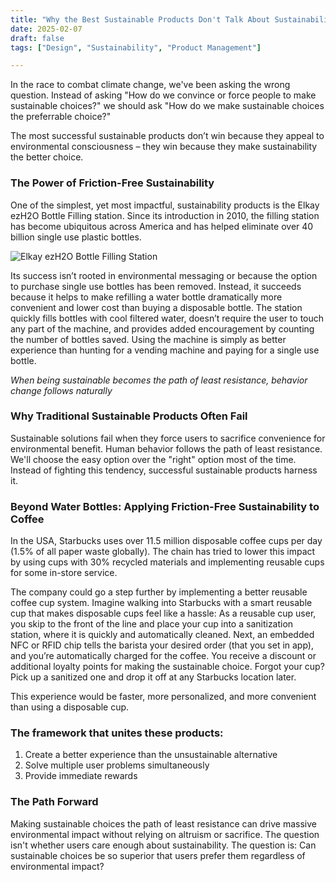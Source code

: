 ```yaml
---
title: "Why the Best Sustainable Products Don't Talk About Sustainability"
date: 2025-02-07
draft: false
tags: ["Design", "Sustainability", "Product Management"]

---
```

In the race to combat climate change, we've been asking the wrong question. Instead of asking "How do we convince or force people to make sustainable choices?" we should ask "How do we make sustainable choices the preferrable choice?" 

The most successful sustainable products don’t win because they appeal to environmental consciousness – they win because they make sustainability the better choice. 

### The Power of Friction-Free Sustainability
One of the simplest, yet most impactful, sustainability products is the Elkay ezH2O Bottle Filling station. Since its introduction in 2010, the filling station has become ubiquitous across America and has helped eliminate over 40 billion single use plastic bottles.

![Elkay ezH2O Bottle Filling Station](/posts/images/EZH2O.jpg#center)

Its success isn’t rooted in environmental messaging or because the option to purchase single use bottles has been removed. Instead, it succeeds because it helps to make refilling a water bottle dramatically more convenient and lower cost than buying a disposable bottle. The station quickly fills bottles with cool filtered water, doesn’t require the user to touch any part of the machine, and provides added encouragement by counting the number of bottles saved. Using the machine is simply as better experience than hunting for a vending machine and paying for a single use bottle. 

*When being sustainable becomes the path of least resistance, behavior change follows naturally*

### Why Traditional Sustainable Products Often Fail
Sustainable solutions fail when they force users to sacrifice convenience for environmental benefit. Human behavior follows the path of least resistance. We'll choose the easy option over the "right" option most of the time. Instead of fighting this tendency, successful sustainable products harness it.

### Beyond Water Bottles: Applying Friction-Free Sustainability to Coffee
In the USA, Starbucks uses over 11.5 million disposable coffee cups per day (1.5% of all paper waste globally). The chain has tried to lower this impact by using cups with 30% recycled materials and implementing reusable cups for some in-store service.  

The company could go a step further by implementing a better reusable coffee cup system. Imagine walking into Starbucks with a smart reusable cup that makes disposable cups feel like a hassle: As a reusable cup user, you skip to the front of the line and place your cup into a sanitization station, where it is quickly and automatically cleaned. Next, an embedded NFC or RFID chip tells the barista your desired order (that you set in app), and you’re automatically charged for the coffee. You receive a discount or additional loyalty points for making the sustainable choice. Forgot your cup? Pick up a sanitized one and drop it off at any Starbucks location later. 

This experience would be faster, more personalized, and more convenient than using a disposable cup.

### The framework that unites these products:
1.	Create a better experience than the unsustainable alternative
2.	Solve multiple user problems simultaneously
3.	Provide immediate rewards

### The Path Forward
Making sustainable choices the path of least resistance can drive massive environmental impact without relying on altruism or sacrifice. The question isn't whether users care enough about sustainability. The question is: Can sustainable choices be so superior that users prefer them regardless of environmental impact? 


